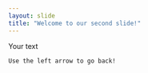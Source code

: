 ```yaml
---
layout: slide
title: "Welcome to our second slide!"
---
```

Your text
```ffff
Use the left arrow to go back!
